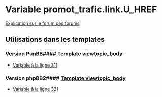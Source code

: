 # Variable promot_trafic.link.U_HREF
[Explication sur le forum des forums](http://forum.forumactif.com/t294113-listing-des-variables#promot_trafic.link.U_HREF)
## Utilisations dans les templates
### Version PunBB#### [Template viewtopic_body](punbb/viewtopic_body.md)
* [Variable à la ligne 311](../punbb/viewtopic_body.tpl#L311)
### Version phpBB2#### [Template viewtopic_body](subsilver/viewtopic_body.md)
* [Variable à la ligne 321](../subsilver/viewtopic_body.tpl#L321)